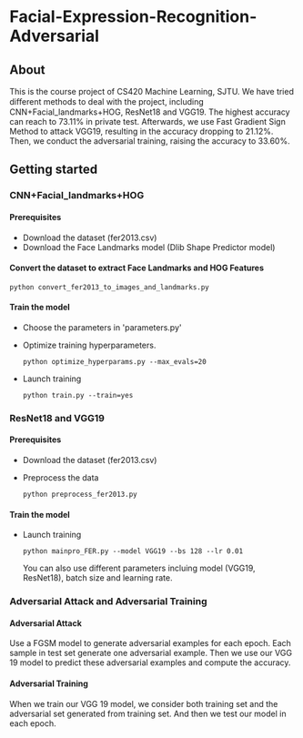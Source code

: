 # Facial-Expression-Recognition-Adversarial

## About

This is the course project of CS420 Machine Learning, SJTU. We have tried diﬀerent methods to deal with the project, including CNN+Facial_landmarks+HOG, ResNet18 and VGG19. The highest accuracy can reach to 73.11% in private test. Afterwards, we use Fast Gradient Sign Method to attack VGG19, resulting in the accuracy dropping to 21.12%. Then, we conduct the adversarial training, raising the accuracy to 33.60%.

## Getting started

### CNN+Facial_landmarks+HOG

#### Prerequisites

* Download the dataset (fer2013.csv)
* Download the Face Landmarks model (Dlib Shape Predictor model)

#### Convert the dataset to extract Face Landmarks and HOG Features

  ```
  python convert_fer2013_to_images_and_landmarks.py
  ```

#### Train the model

* Choose the parameters in 'parameters.py'

* Optimize training hyperparameters.

  ```
  python optimize_hyperparams.py --max_evals=20
  ```

* Launch training

  ```
  python train.py --train=yes
  ```
### ResNet18 and VGG19

#### Prerequisites

* Download the dataset (fer2013.csv)

* Preprocess the data

  ```
  python preprocess_fer2013.py
  ```

#### Train the model

* Launch training

  ```
  python mainpro_FER.py --model VGG19 --bs 128 --lr 0.01
  ```

  You can also use different parameters incluing model (VGG19, ResNet18), batch size and learning rate.
  
### Adversarial Attack and Adversarial Training

#### Adversarial Attack

Use a FGSM model to generate adversarial examples for each epoch. Each sample in test set generate one adversarial example. Then we use our VGG 19 model to predict these adversarial examples and compute the accuracy.

#### Adversarial Training

When we train our VGG 19 model, we consider both training set and the adversarial set generated from training set. And then we test our model in each epoch.
